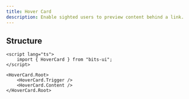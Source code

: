 ```yaml
---
title: Hover Card
description: Enable sighted users to preview content behind a link.
---
```


## Structure

```svelte
<script lang="ts">
	import { HoverCard } from "bits-ui";
</script>

<HoverCard.Root>
	<HoverCard.Trigger />
	<HoverCard.Content />
</HoverCard.Root>
```
